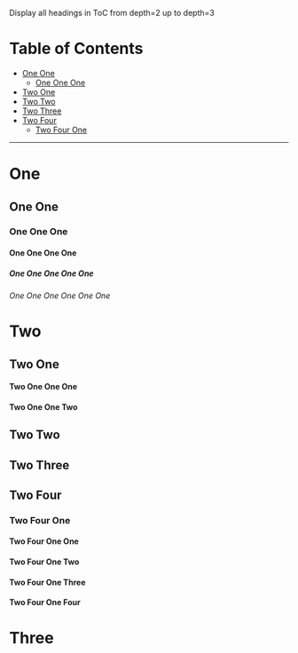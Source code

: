 Display all headings in ToC from depth=2 up to depth=3

# Table of Contents

<!-- !toc (minlevel=2) -->

* [One One](#one-one)
  * [One One One](#one-one-one)
* [Two One](#two-one)
* [Two Two](#two-two)
* [Two Three](#two-three)
* [Two Four](#two-four)
  * [Two Four One](#two-four-one)

<!-- toc! -->

----

# One

## One One

### One One One

#### One One One One

##### One One One One One

###### One One One One One One

# Two

## Two One

#### Two One One One

#### Two One One Two

## Two Two

## Two Three

## Two Four

### Two Four One

#### Two Four One One

#### Two Four One Two

#### Two Four One Three

#### Two Four One Four

# Three
